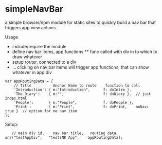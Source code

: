 
# simpleNavBar

a simple browser/npm module for static sites to quickly build a nav bar that triggers app view actions

Usage

* include/require the module
* define nav bar items, app functions
** func called with div in to which to draw whatever
* setup router, connected to a div
* ... clicking on nav bar items will trigger app functions, that can show whatever in app div

```
var appRoutingData = {
    // Title		  Anchor Name to route    function to call
    'Introduction': { m:"Introduction",      f: doIntro },
    'The Diary':    { m:"",                  f: doDiary },  // just index.html
    'People':       { m:"People",            f: doPeople },
    'Print':        { m:"Print",             f: doPrint,    noNav: true }  // option for no nav item
};
```

Setup:
```
   // main div id,    nav bar title,   routing data
snr("testAppDiv",   "testSNR App",    appRoutingData);
```
